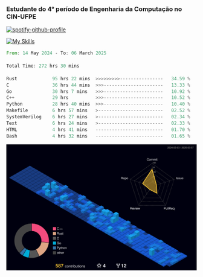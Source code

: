 
### Estudante do 4° período de Engenharia da Computação no CIN-UFPE

[![spotify-github-profile](https://spotify-github-profile.kittinanx.com/api/view?uid=21nggge2ld354asa4l3xoze2q&cover_image=true&theme=novatorem&show_offline=false&background_color=000000&interchange=true&bar_color=53b14f&bar_color_cover=true)](https://github.com/kittinan/spotify-github-profile)


[![My Skills](https://skillicons.dev/icons?i=c,cpp,rust,py,java,neovim&theme=dark)](https://skillicons.dev)

<!--START_SECTION:waka-->

```rust
From: 14 May 2024 - To: 06 March 2025

Total Time: 272 hrs 30 mins

Rust             95 hrs 22 mins  >>>>>>>>>----------------   34.59 %
C                36 hrs 44 mins  >>>----------------------   13.33 %
Go               30 hrs 7 mins   >>>----------------------   10.92 %
C++              29 hrs          >>>----------------------   10.52 %
Python           28 hrs 40 mins  >>>----------------------   10.40 %
Makefile         6 hrs 57 mins   >------------------------   02.52 %
SystemVerilog    6 hrs 27 mins   >------------------------   02.34 %
Text             6 hrs 24 mins   >------------------------   02.33 %
HTML             4 hrs 41 mins   -------------------------   01.70 %
Bash             4 hrs 32 mins   -------------------------   01.65 %
```

<!--END_SECTION:waka-->

![](./profile-3d-contrib/profile-night-view.svg)
